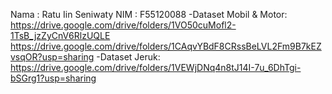 Nama : Ratu Iin Seniwaty 
NIM  : F55120088 
-Dataset Mobil & Motor: 
https://drive.google.com/drive/folders/1VO50cuMofl2-1TsB_jzZyCnV6RlzUQLE https://drive.google.com/drive/folders/1CAqvYBdF8CRssBeLVL2Fm9B7kEZvsqOR?usp=sharing
-Dataset Jeruk: 
https://drive.google.com/drive/folders/1VEWjDNq4n8tJ14I-7u_6DhTgi-bSGrg1?usp=sharing
